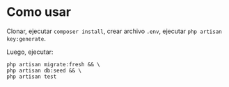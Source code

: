 # Como usar

Clonar, ejecutar `composer install`, crear archivo `.env`, ejecutar `php artisan key:generate`.

Luego, ejecutar: 

```
php artisan migrate:fresh && \
php artisan db:seed && \
php artisan test 
```